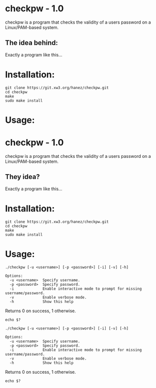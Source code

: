# checkpw - 1.0

checkpw is a program that checks the validity of a users password on a Linux/PAM-based system.

## The idea behind:

Exactly a program like this...

# Installation:

```
git clone https://git.xw3.org/hanez/checkpw.git
cd checkpw
make
sudo make install
```

# Usage:
# checkpw - 1.0

checkpw is a program that checks the validity of a users password on a Linux/PAM-based system.

## They idea?

Exactly a program like this...

# Installation:

```
git clone https://git.xw3.org/hanez/checkpw.git
cd checkpw
make
sudo make install
```

# Usage:

```
./checkpw [-u <username>] [-p <password>] [-i] [-v] [-h]

Options:
  -u <username>  Specify username.
  -p <password>  Specify password.
  -i             Enable interactive mode to prompt for missing username/password.
  -v             Enable verbose mode.
  -h             Show this help
```

Returns 0 on success, 1 otherwise.

```
echo $?
```

```
./checkpw [-u <username>] [-p <password>] [-i] [-v] [-h]

Options:
  -u <username>  Specify username.
  -p <password>  Specify password.
  -i             Enable interactive mode to prompt for missing username/password.
  -v             Enable verbose mode.
  -h             Show this help
```

Returns 0 on success, 1 otherwise.

```
echo $?
```

